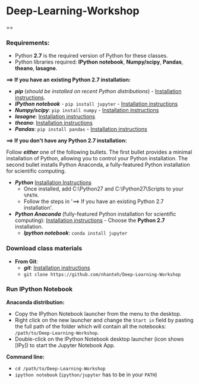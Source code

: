 # Deep-Learning-Workshop

==

### Requirements:
* Python **2.7** is the required version of Python for these classes.
* Python libraries required: **IPython notebook**, **Numpy/scipy**, **Pandas**, **theano**, **lasagne**.

**==> If you have an existing Python 2.7 installation:**
* ***pip*** (*should be installed on recent Python distributions*) -  [Installation instructions](http://python-packaging-user-guide.readthedocs.io/installing/#install-pip-setuptools-and-wheel).
* ***IPython notebook*** - ```pip install jupyter``` - [Installation instructions](http://jupyter.readthedocs.org/en/latest/install.html)
* ***Numpy/scipy***:    ```pip install numpy``` - [Installation instructions](http://www.scipy.org/scipylib/building/index.html)
* ***lasagne***:  [Installation instructions](http://lasagne.readthedocs.io/en/latest/user/installation.html)
* ***theano***:  [Installation instructions](http://deeplearning.net/software/theano/install.html)
* ***Pandas***:   ```pip install pandas``` - [Installation instructions](http://pandas.pydata.org/pandas-docs/stable/install.html)

**==> If you don't have any Python 2.7 installation:**

Follow ***either*** one of the following bullets.
The first bullet provides  a minimal installation of Python, allowing you to control your Python installation. The second bullet installs Python Anaconda, a fully-featured Python installation for scientific computing.
* ***Python*** [Installation Instructions](https://www.python.org/downloads/)
  * Once installed, add C:\Python27 and C:\Python27\Scripts to your ```%PATH```.
  * Follow the steps in '==> If you have an existing Python 2.7 installation'.
* ***Python Anaconda*** (fully-featured Python installation for scientific computing): [Installation instructions](http://docs.continuum.io/anaconda/install) - Choose the **Python 2.7** installation.
  * ***Ipython notebook***: ```conda install jupyter```


### Download class materials
* **From Git**:
  * ***git***: [Installation instructions](https://git-scm.com/book/en/v2/Getting-Started-Installing-Git)
  * ```git clone https://github.com/nhanteh/Deep-Learning-Workshop```

### Run IPython Notebook
**Anaconda distribution:**
* Copy the IPython Notebook launcher from the menu to the desktop.
* Right click on the new launcher and change the ```Start in``` field by pasting the full path of the folder which will contain all the notebooks: ```/path/to/Deep-Learning-Workshop```.
* Double-click on the IPython Notebook desktop launcher (icon shows [IPy]) to start the Jupyter Notebook App.

**Command line:**
* ```cd /path/to/Deep-Learning-Workshop```
* ```ipython notebook``` (```ipython/jupyter``` has to be in your ```PATH```)
